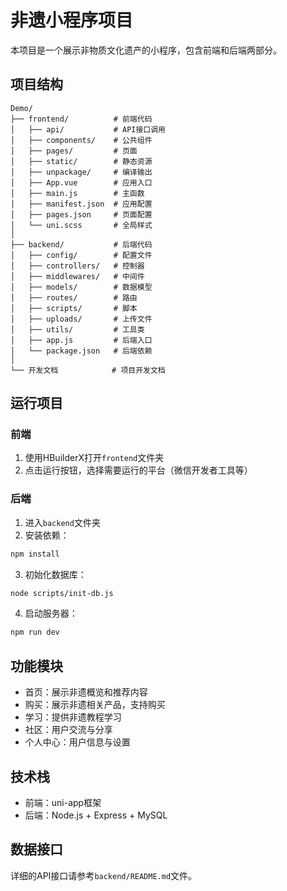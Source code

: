 # 非遗小程序项目

本项目是一个展示非物质文化遗产的小程序，包含前端和后端两部分。



## 项目结构

```
Demo/
├── frontend/          # 前端代码
│   ├── api/           # API接口调用
│   ├── components/    # 公共组件
│   ├── pages/         # 页面
│   ├── static/        # 静态资源
│   ├── unpackage/     # 编译输出
│   ├── App.vue        # 应用入口
│   ├── main.js        # 主函数
│   ├── manifest.json  # 应用配置
│   ├── pages.json     # 页面配置
│   └── uni.scss       # 全局样式
│
├── backend/           # 后端代码
│   ├── config/        # 配置文件
│   ├── controllers/   # 控制器
│   ├── middlewares/   # 中间件
│   ├── models/        # 数据模型
│   ├── routes/        # 路由
│   ├── scripts/       # 脚本
│   ├── uploads/       # 上传文件
│   ├── utils/         # 工具类
│   ├── app.js         # 后端入口
│   └── package.json   # 后端依赖
│
└── 开发文档            # 项目开发文档
```

## 运行项目


### 前端

1. 使用HBuilderX打开`frontend`文件夹
2. 点击运行按钮，选择需要运行的平台（微信开发者工具等）

### 后端

1. 进入`backend`文件夹
2. 安装依赖：
```bash
npm install
```
3. 初始化数据库：
```bash
node scripts/init-db.js
```
4. 启动服务器：
```bash
npm run dev
```

## 功能模块

- 首页：展示非遗概览和推荐内容
- 购买：展示非遗相关产品，支持购买
- 学习：提供非遗教程学习
- 社区：用户交流与分享
- 个人中心：用户信息与设置

## 技术栈

- 前端：uni-app框架
- 后端：Node.js + Express + MySQL

## 数据接口

详细的API接口请参考`backend/README.md`文件。 
